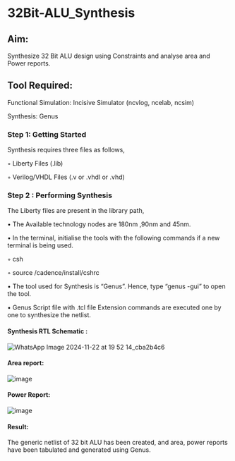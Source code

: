 # 32Bit-ALU_Synthesis

## Aim:

Synthesize 32 Bit ALU design using Constraints and analyse area and Power reports.

## Tool Required:

Functional Simulation: Incisive Simulator (ncvlog, ncelab, ncsim)

Synthesis: Genus

### Step 1: Getting Started

Synthesis requires three files as follows,

◦ Liberty Files (.lib)

◦ Verilog/VHDL Files (.v or .vhdl or .vhd)

### Step 2 : Performing Synthesis

The Liberty files are present in the library path,

• The Available technology nodes are 180nm ,90nm and 45nm.

• In the terminal, initialise the tools with the following commands if a new terminal is being
used.

◦ csh

◦ source /cadence/install/cshrc

• The tool used for Synthesis is “Genus”. Hence, type “genus -gui” to open the tool.

• Genus Script file with .tcl file Extension commands are executed one by one to synthesize the netlist.

#### Synthesis RTL Schematic :
![WhatsApp Image 2024-11-22 at 19 52 14_cba2b4c6](https://github.com/user-attachments/assets/b11b8b7a-3183-4027-9113-0e364e7cef8c)


#### Area report:
![image](https://github.com/user-attachments/assets/d07e1e9c-ac9b-40b5-a485-bfbb6ef9010b)


#### Power Report:
![image](https://github.com/user-attachments/assets/39d2be4f-f0b3-4e80-9a71-82b26f71b274)


#### Result: 

The generic netlist of 32 bit ALU  has been created, and area, power reports have been tabulated and generated using Genus.
